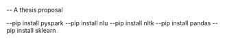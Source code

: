 -- A thesis proposal

--pip install pyspark
--pip install nlu
--pip install nltk
--pip install pandas
--pip install sklearn
